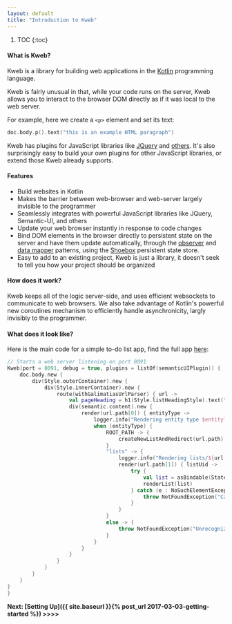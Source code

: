 ```yaml
---
layout: default
title: "Introduction to Kweb"
---
```


1. TOC
{:toc}

#### What is Kweb?

Kweb is a library for building web applications in the [Kotlin](http://kotlinlang.org/) programming language.

Kweb is fairly unusual in that, while your code runs on the server, Kweb allows you to interact to the browser DOM directly as if it was local to the web server. 

For example, here we create a `<p>` element and set its text:

```kotlin
doc.body.p().text("this is an example HTML paragraph")
```

Kweb has plugins for JavaScript libraries like [JQuery](https://jquery.com/) and 
[others](https://github.com/kwebio/core/tree/master/src/main/kotlin/io/kweb/plugins).  It's also 
surprisingly easy to build your own plugins for other JavaScript libraries, or extend those Kweb already
supports.

#### Features
* Build websites in Kotlin
* Makes the barrier between web-browser and web-server largely invisible to the programmer
* Seamlessly integrates with powerful JavaScript libraries like JQuery, Semantic-UI, and others
* Update your web browser instantly in response to code changes
* Bind DOM elements in the browser directly to persistent state on the server and have them update automatically, through the [observer](https://en.wikipedia.org/wiki/Observer_pattern) and [data mapper](https://en.m.wikipedia.org/wiki/Data_mapper_pattern) patterns, using the [Shoebox](https://github.com/kwebio/shoebox) persistent state store.
* Easy to add to an existing project, Kweb is just a library, it doesn't seek to tell you how your project should
  be organized

#### How does it work?
Kweb keeps all of the logic server-side, and uses efficient websockets to communicate to web 
browsers. We also take advantage of Kotlin's powerful new coroutines mechanism to efficiently handle
asynchronicity, largly invisibly to the programmer.

#### What does it look like?

Here is the main code for a simple to-do list app, find the full app [here](https://github.com/kwebio/core/tree/master/src/main/kotlin/io/kweb/demos/todo):

```kotlin
// Starts a web server listening on port 8091
Kweb(port = 8091, debug = true, plugins = listOf(semanticUIPlugin)) {
    doc.body.new {
        div(Style.outerContainer).new {
            div(Style.innerContainer).new {
                route(withGalimatiasUrlParser) { url ->
                    val pageHeading = h1(Style.listHeadingStyle).text("Shopping list")
                    div(semantic.content).new {
                        render(url.path[0]) { entityType ->
                            logger.info("Rendering entity type $entityType")
                            when (entityType) {
                                ROOT_PATH -> {
                                    createNewListAndRedirect(url.path)
                                }
                                "lists" -> {
                                    logger.info("Rendering lists/${url.path[1]}")
                                    render(url.path[1]) { listUid ->
                                        try {
                                            val list = asBindable(State.lists, listUid)
                                            renderList(list)
                                        } catch (e : NoSuchElementException) {
                                            throw NotFoundException("Can't find list with id $listUid")
                                        }
                                    }
                                }
                                else -> {
                                    throw NotFoundException("Unrecognized entity type '$entityType', path: ${url.path.value}")
                                }
                            }
                        }
                    }
                }
            }
        }
    }
}
}
```
**Next: [Setting Up]({{ site.baseurl }}{% post_url 2017-03-03-getting-started %}) >>>>**
